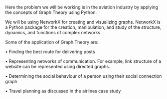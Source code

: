 Here the problem we will be working is in the aviation industry by applying the concepts of Graph Theory using Python.

We will be using NetworkX for creating and visualizing graphs. NetworkX is a Python package for the creation, manipulation, and study of the structure, dynamics, and functions of complex networks.

Some of the application of Graph Theory are:

•	Finding the best route for delivering posts

•	Representing networks of communication. For example, link structure of a website can be represented using directed graphs.

•	Determining the social behaviour of a person using their social connection graph

•	Travel planning as discussed in the airlines case study


